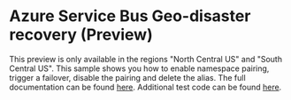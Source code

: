 # Azure Service Bus Geo-disaster recovery (Preview)

This preview is only available in the regions "North Central US" and "South Central US". This sample shows you how to enable namespace pairing, trigger a failover, disable the pairing and delete the alias.
The full documentation can be found [here](https://docs.microsoft.com/azure/service-bus-messaging/service-bus-geo-dr).
Additional test code can be found [here](https://github.com/Azure/azure-service-bus/tree/master/samples/DotNet/Microsoft.ServiceBus.Messaging/GeoDR/TestGeoDR). 